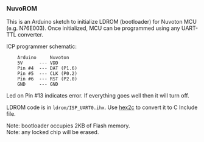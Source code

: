 ### NuvoROM

This is an Arduino sketch to initialize LDROM (bootloader) for Nuvoton MCU (e.g.
N76E003). Once initialized, MCU can be programmed using any UART-TTL converter.

ICP programmer schematic:

```
    Arduino     Nuvoton
    5V      --- VDD
    Pin #4  --- DAT (P1.6)
    Pin #5  --- CLK (P0.2)
    Pin #6  --- RST (P2.0)
    GND     --- GND
```

Led on Pin #13 indicates error. If everything goes well then it will turn off.

LDROM code is in `ldrom/ISP_UART0.ihx`. Use [hex2c](https://github.com/matveyt/hex2c) to
convert it to C Include file.

Note: bootloader occupies 2KB of Flash memory.\
Note: any locked chip will be erased.
